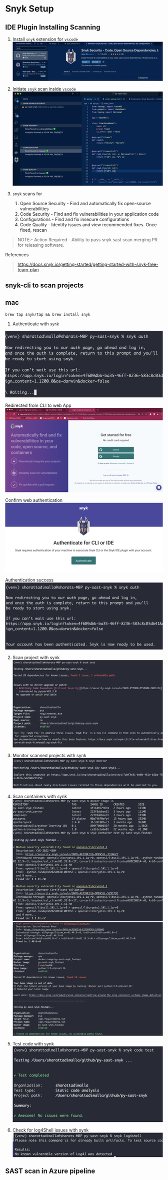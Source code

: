 # Snyk Setup

## IDE Plugin Installing Scanning

1. Install `snyk` extension for `vscode`
![snyk plugin extension](images/vscode_snyk_plugin_install.png)

2. Initiate `snyk` scan inside `vscode`
![snyk initiate scan](images/vscode_snyk_scan.png)

3. `snyk` scans for 
    1. Open Source Security - Find and automatically fix open-source vulnerabilities
    2. Code Security - Find and fix vulnerabilities in your application code
    3. Configurations - Find and fix insecure configurations
    4. Code Quality - 
    Identify issues and view recommended fixes. Once fixed, rescan

> NOTE:- Action Required -  Ability to pass snyk sast scan merging PR for releasing software.  

References
> https://docs.snyk.io/getting-started/getting-started-with-snyk-free-team-plan

## snyk-cli to scan projects

## mac
```
brew tap snyk/tap && brew install snyk
```

1. Authenticate with `synk` 

![synk auth cli cmd](images/synk_auth_cli_cmd.png)

Redirected from CLI to web App
![synk redirect auth](images/snyk_redirect_auth.png)

Confirm web authentication
![synk auth condirm](images/synk_auth_confirm.png)

Authentication success
![synk auth success](images/synk_auth_success.png)

2. Scan project with synk
![synk test](images/snyk_test.png)

3. Monitor scanned projects with synk 
![synk monitor](images/synk_monitor.png)

4. Scan containers with synk
![synk container test](images/synk_container_test.png)
![synk container test](images/synk_container_test2.png)

5. Test code with synk
![synk code test](images/synk_code_test.png)

6. Check for log4Shell issues with synk
![synk log4Shell](images/synk_log4shell.png)


## SAST scan in Azure pipeline


